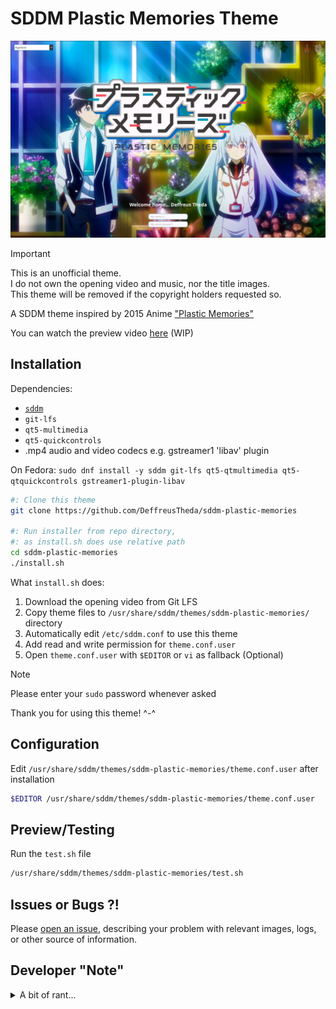 # SDDM Plastic Memories Theme

<div align="center"><img src="preview.png" alt="preview"></div>

> [!IMPORTANT]
> This is an unofficial theme.<br>
> I do not own the opening video and music, nor the title images.<br>
> This theme will be removed if the copyright holders requested so.

A SDDM theme inspired by 2015 Anime ["Plastic Memories"](https://en.wikipedia.org/wiki/Plastic_Memories)

You can watch the preview video [here](preview.mp4) (WIP)

## Installation

Dependencies:

- [`sddm`](https://github.com/sddm/sddm)
- `git-lfs`
- `qt5-multimedia`
- `qt5-quickcontrols`
- .mp4 audio and video codecs e.g. gstreamer1 'libav' plugin

On Fedora: `sudo dnf install -y sddm git-lfs qt5-qtmultimedia qt5-qtquickcontrols gstreamer1-plugin-libav`

```sh
#: Clone this theme
git clone https://github.com/DeffreusTheda/sddm-plastic-memories

#: Run installer from repo directory,
#: as install.sh does use relative path
cd sddm-plastic-memories
./install.sh
```

What `install.sh` does:

1. Download the opening video from Git LFS
2. Copy theme files to `/usr/share/sddm/themes/sddm-plastic-memories/` directory
3. Automatically edit `/etc/sddm.conf` to use this theme
4. Add read and write permission for `theme.conf.user`
5. Open `theme.conf.user` with `$EDITOR` or `vi` as fallback (Optional)

> [!NOTE]
> Please enter your `sudo` password whenever asked

Thank you for using this theme! ^-^

## Configuration

Edit `/usr/share/sddm/themes/sddm-plastic-memories/theme.conf.user` after installation

```sh
$EDITOR /usr/share/sddm/themes/sddm-plastic-memories/theme.conf.user
```

## Preview/Testing

Run the `test.sh` file

```sh
/usr/share/sddm/themes/sddm-plastic-memories/test.sh
```

## Issues or Bugs ?!

Please [open an issue](https://github.com/DeffreusTheda/sddm-plastic-memories/issues/new), describing your problem with relevant images, logs, or other source of information.

## Developer "Note"

<details><summary>A bit of rant...</summary>
	This theme is a fork of https://github.com/lll2yu/sddm-lain-wired-theme by lll2yu, btw.<br>
	It gotten to the point that it's not a fork anymore, I think (?).<br>
	I spent 3 (holi)days to make this all.<br>
	Before this, I shared my Isla themed desktop setup in a Discord server, but nobody really liked it.<br>
	I don't know, I don't felt enough, so here I am with this SDDM theme.<br>
	It turned out pretty good though, amirite?<br>
	Got paranoid with copyright infringement at day 2, but I don't think Doga Kobo really care (I hope so @_@).<br>
	Y291bGQgeW91IHBsZWFzZSBjdXJlIG15IGxvbmVsaW5lc3MgYWFhYWFhYWFhYWFhYWFhYWFhYWEK<br>
	plase help
</details>

